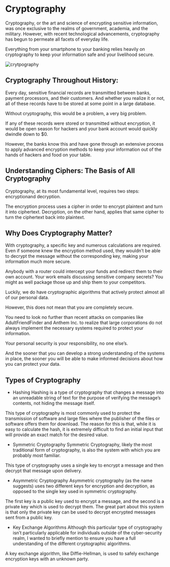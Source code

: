 # Cryptography
Cryptography, or the art and science of encrypting sensitive information, was once exclusive to the realms of government, academia, and the military. However, with recent technological advancements, cryptography has begun to permeate all facets of everyday life.

Everything from your smartphone to your banking relies heavily on cryptography to keep your information safe and your livelihood secure.

![crytpography](https://cdn.ttgtmedia.com/rms/onlineImages/security_cissp_cryptography_mobile.jpg)
 

## Cryptography Throughout History:
Every day, sensitive financial records are transmitted between banks, payment processors, and their customers. And whether you realize it or not, all of these records have to be stored at some point in a large database.

Without cryptography, this would be a problem, a very big problem.

If any of these records were stored or transmitted without encryption, it would be open season for hackers and your bank account would quickly dwindle down to $0.

However, the banks know this and have gone through an extensive process to apply advanced encryption methods to keep your information out of the hands of hackers and food on your table.

 

## Understanding Ciphers: The Basis of All Cryptography
Cryptography, at its most fundamental level, requires two steps: encryptionand decryption.

The encryption process uses a cipher in order to encrypt plaintext and turn it into ciphertext. Decryption, on the other hand, applies that same cipher to turn the ciphertext back into plaintext.




## Why Does Cryptography Matter?
With cryptography, a specific key and numerous calculations are required. Even if someone knew the encryption method used, they wouldn’t be able to decrypt the message without the corresponding key, making your information much more secure.

Anybody with a router could intercept your funds and redirect them to their own account. Your work emails discussing sensitive company secrets? You might as well package those up and ship them to your competitors.

Luckily, we do have cryptographic algorithms that actively protect almost all of our personal data.

However, this does not mean that you are completely secure.

You need to look no further than recent attacks on companies like AdultFriendFinder and Anthem Inc. to realize that large corporations do not always implement the necessary systems required to protect your information.

Your personal security is your responsibility, no one else’s.

And the sooner that you can develop a strong understanding of the systems in place, the sooner you will be able to make informed decisions about how you can protect your data.

 

## Types of Cryptography
- Hashing
Hashing is a type of cryptography that changes a message into an unreadable string of text for the purpose of verifying the message’s contents, not hiding the message itself.

This type of cryptography is most commonly used to protect the transmission of software and large files where the publisher of the files or software offers them for download. The reason for this is that, while it is easy to calculate the hash, it is extremely difficult to find an initial input that will provide an exact match for the desired value.

- Symmetric Cryptography
Symmetric Cryptography, likely the most traditional form of cryptography, is also the system with which you are probably most familiar.

This type of cryptography uses a single key to encrypt a message and then decrypt that message upon delivery.

- Asymmetric Cryptography
Asymmetric cryptography (as the name suggests) uses two different keys for encryption and decryption, as opposed to the single key used in symmetric cryptography.

The first key is a public key used to encrypt a message, and the second is a private key which is used to decrypt them. The great part about this system is that only the private key can be used to decrypt encrypted messages sent from a public key.

- Key Exchange Algorithms
Although this particular type of cryptography isn’t particularly applicable for individuals outside of the cyber-security realm, I wanted to briefly mention to ensure you have a full understanding of the different cryptographic algorithms.

A key exchange algorithm, like Diffie-Hellman, is used to safely exchange encryption keys with an unknown party.